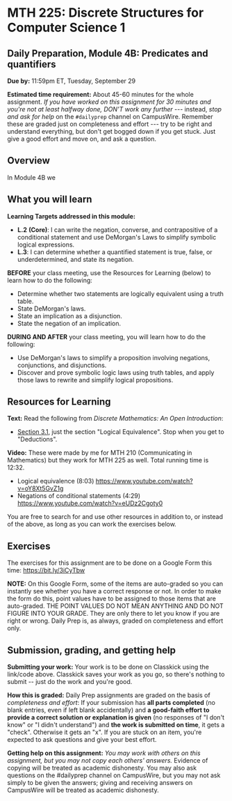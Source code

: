 # MTH 225: Discrete Structures for Computer Science 1 

## Daily Preparation, Module 4B: Predicates and quantifiers

**Due by:** 11:59pm ET, Tuesday, September 29

**Estimated time requirement:** About 45-60 minutes for the whole assignment. *If you have worked on this assignment for 30 minutes and you're not at least halfway done, DON'T work any further* --- instead, *stop and ask for help* on the `#dailyprep` channel on CampusWire. Remember these are graded just on completeness and effort --- try to be right and understand everything, but don't get bogged down if you get stuck. Just give a good effort and move on, and ask a question. 



## Overview 

In Module 4B we

## What you will learn 

**Learning Targets addressed in this module:** 

  + **L.2** **(Core)**: I can write the negation, converse, and contrapositive of a conditional statement and use DeMorgan's Laws to simplify symbolic logical expressions. 
  + **L.3**: I can determine whether a quantified statement is true, false, or underdetermined, and state its negation. 

**BEFORE** your class meeting, use the Resources for Learning (below) to learn how to do the following: 

- Determine whether two statements are logically equivalent using a truth table. 
- State DeMorgan's laws.
- State an implication as a disjunction. 
- State the negation of an implication. 



**DURING AND AFTER** your class meeting, you will learn how to do the following: 

- Use DeMorgan's laws to simplify a proposition involving negations, conjunctions, and disjunctions. 
- Discover and prove symbolic logic laws using truth tables, and apply those laws to rewrite and simplify logical propositions. 

## Resources for Learning

**Text:** Read the following from *Discrete Mathematics: An Open Introduction*: 

- [Section 3.1](http://discrete.openmathbooks.org/dmoi3/sec_propositional.html), just the section "Logical Equivalence". Stop when you get to "Deductions". 

**Video:** These were made by me for MTH 210 (Communicating in Mathematics) but they work for MTH 225 as well. Total running time is 12:32. 

- Logical equivalence (8:03) https://www.youtube.com/watch?v=oY8Xt5GvZ1g
- Negations of conditional statements (4:29) https://www.youtube.com/watch?v=eUDz2Cgoty0

You are free to search for and use other resources in addition to, or instead of the above, as long as you can work the exercises below.



## Exercises

The exercises for this assignment are to be done on a Google Form this time: https://bit.ly/3iCyTbw 

**NOTE:** On this Google Form, some of the items are auto-graded so you can instantly see whether you have a correct response or not. In order to make the form do this, point values have to be assigned to those items that are auto-graded. THE POINT VALUES DO NOT MEAN ANYTHING AND DO NOT FIGURE INTO YOUR GRADE. They are only there to let you know if you are right or wrong. Daily Prep is, as always, graded on completeness and effort only. 

## Submission, grading, and getting help 

**Submitting your work:** Your work is to be done on Classkick using the link/code above. Classkick saves your work as you go, so there's nothing to submit -- just do the work and you're good. 

**How this is graded:** Daily Prep assignments are graded on the basis of *completeness and effort*: If your submission has **all parts completed** (no blank entries, even if left blank accidentally) and **a good-faith effort to provide a correct solution or explanation is given** (no responses of "I don't know" or "I didn't understand") and **the work is submitted on time**, it gets a "check". Otherwise it gets an "x". If you are stuck on an item, you're expected to ask questions and give your best effort.  

**Getting help on this assignment:** *You may work with others on this assignment, but you may not copy each others' answers.* Evidence of copying will be treated as academic dishonesty. You may also ask questions on the #dailyprep channel on CampusWire, but you may not ask simply to be given the answers; giving and receiving answers on CampusWire will be treated as academic dishonesty.
<!--stackedit_data:
eyJoaXN0b3J5IjpbMjMyNTc3ODc5XX0=
-->